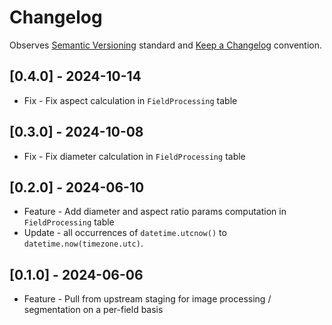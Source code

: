 # Changelog

Observes [Semantic Versioning](https://semver.org/spec/v2.0.0.html) standard and
[Keep a Changelog](https://keepachangelog.com/en/1.0.0/) convention.

## [0.4.0] - 2024-10-14

- Fix - Fix aspect calculation in `FieldProcessing` table

## [0.3.0] - 2024-10-08

- Fix - Fix diameter calculation in `FieldProcessing` table

## [0.2.0] - 2024-06-10

- Feature - Add diameter and aspect ratio params computation in `FieldProcessing` table
- Update - all occurrences of `datetime.utcnow()` to `datetime.now(timezone.utc)`.

## [0.1.0] - 2024-06-06

- Feature - Pull from upstream staging for image processing / segmentation on a per-field basis
